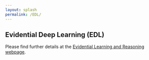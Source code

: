 ```yaml
---
layout: splash
permalink: /EDL/
---
```


## Evidential Deep Learning (EDL)
Please find further details at the [Evidential Learning and Reasoning webpage](/ELR/).
